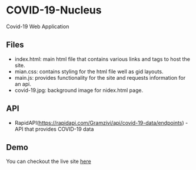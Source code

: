 # COVID-19-Nucleus
Covid-19 Web Application

## Files 
  - index.html: main html file that contains various links and tags to host the site.
  - mian.css: contains styling for the html file well as gid layouts.
  - main.js: provides functionality for the site and requests information for an api.
  - covid-19.jpg: background image for nidex.html page.

## API
  - RapidAPI(https://rapidapi.com/Gramzivi/api/covid-19-data/endpoints) - API that provides COVID-19 data

## Demo
  You can checkout the live site [here](https://sijanr.github.io/COVID-19-Nucleus/)
